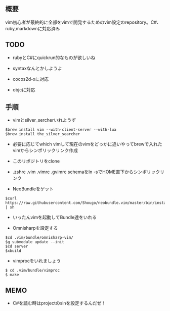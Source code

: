 ## 概要
vim初心者が最終的に全部をvimで開発するためのvim設定のrepository。C#、ruby,markdownに対応済み


## TODO

- rubyとC#にquickrun的なものが欲しいね

- syntaxなんとかしようよ

- cocos2d-xに対応

- objcに対応

## 手順

- vimとsilver_sercherいれようず

```
$brew install vim --with-client-server --with-lua
$brew install the_silver_searcher
```

- 必要に応じてwhich vimして現在のvimをどっかに追いやってbrewで入れたvimからシンボリックリンク作成

- このリポジトリをclone

- .zshrc .vim .vimrc .gvimrc schemaをln -sでHOME直下からシンボリックリンク

- NeoBundleをゲット

```
$curl https://raw.githubusercontent.com/Shougo/neobundle.vim/master/bin/install.sh | sh
```

- いったんvimを起動してBundle達をいれる

- Omnisharpを設定する

```
$cd .vim/bundle/omnisharp-vim/
$g submodule update --init
$cd server
$xbuild
```

- vimprocをいれましょう

```
$ cd .vim/bundle/vimproc
$ make
```

## MEMO

- C#を読む時はprojectのslnを設定するんだぜ！
